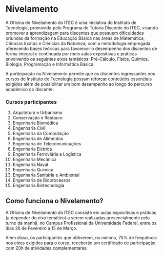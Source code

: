 # Nivelamento
A Oficina de Nivelamento do ITEC é uma iniciativa do Instituto de Tecnologia, promovida pelo Programa de Tutoria Discente do ITEC, visando promover a aprendizagem para discentes que possuem dificuldades oriundas da formação na Educação Básica nas áreas de Matemática, Ciências Exatas e Ciências da Natureza, com a metodologia empregada oferecendo bases teóricas para favorecer o desempenho dos discentes de forma integral e continuada por meio aulas expositivas e práticas envolvendo os seguintes eixos temáticos: Pré-Cálculo, Física, Química, Biologia, Programação e Informática Básica.

A participação no Nivelamento permite que os discentes ingressantes nos cursos do Instituto de Tecnologia possam reforçar conteúdos essenciais exigidos além de possibilitar um bom desempenho ao longo do percurso acadêmico do discente.

### Cursos participantes

1. Arquitetura e Urbanismo
2. Conservação e Restauro
3. Engenharia Biomédica
4. Engenharia Civil
5. Engenharia da Computação
6. Engenharia de Alimentos
7. Engenharia de Telecomunicações
8. Engenharia Elétrica
9. Engenharia Ferroviária e Logística
10. Engenharia Mecânica
11. Engenharia Naval
12. Engenharia Química
13. Engenharia Sanitária e Ambiental
14. Engenharia de Bioprocessos
15. Engenharia Biotecnologia

## Como funciona o Nivelamento?


A Oficina de Nivelamento do ITEC consiste em aulas expositivas e práticas (a depender do eixo temático) a serem realizadas presencialmente pelo turno da manhã, no Campus Profissional da Universidade Federal, entre os dias 26 de Fevereiro a 15 de Março.

Além disso, os participantes que obtiverem, no mínimo, 75% de frequência nos eixos exigidos para o curso, receberão um certificado de participação com 20h de atividades complementares.

